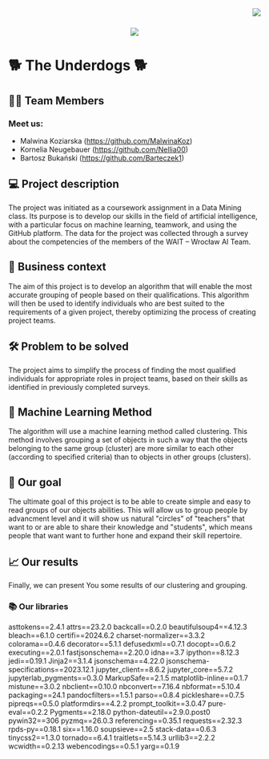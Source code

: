 <img align="right" src="https://visitor-badge.laobi.icu/badge?page_id=MalwinaKoz.Project-People-Analytics" />

<h1 align="center">
    <img src="https://readme-typing-svg.herokuapp.com/?font=Righteous&size=40&center=true&vCenter=true&width=500&height=70&duration=4000&lines=Hi+There!+👋;+We're+The+Underdogs!;" />
</h1>


# :dog2: **The Underdogs** :dog2:

## :student: Team Members
### Meet us:
 - Malwina Koziarska (https://github.com/MalwinaKoz) 
 - Kornelia Neugebauer (https://github.com/Nellia00)
 - Bartosz Bukański (https://github.com/Barteczek1) 



## :computer: Project description
The project was initiated as a coursework assignment in a Data Mining class. Its purpose is to develop our skills in the field of artificial intelligence, with a particular focus on machine learning, teamwork, and using the GitHub platform. The data for the project was collected through a survey about the competencies of the members of the WAIT – Wrocław AI Team.

## :briefcase: Business context
The aim of this project is to develop an algorithm that will enable the most accurate grouping of people based on their qualifications. This algorithm will then be used to identify individuals who are best suited to the requirements of a given project, thereby optimizing the process of creating project teams.

## :hammer_and_wrench: Problem to be solved
The project aims to simplify the process of finding the most qualified individuals for appropriate roles in project teams, based on their skills as identified in previously completed surveys.

## :mechanical_arm: Machine Learning Method
The algorithm will use a machine learning method called clustering. This method involves grouping a set of objects in such a way that the objects belonging to the same group (cluster) are more similar to each other (according to specified criteria) than to objects in other groups (clusters).

## :dart: Our goal
The ultimate goal of this project is to be able to create simple and easy to read groups of our objects abilities. This will allow us to group people by advancment level and it will show us natural "circles" of "teachers" that want to or are able to share their knowledge and "students", which means people that want want to further hone and expand their skill repertoire.

## :chart_with_upwards_trend: Our results
Finally, we can present You some results of our clustering and grouping.

### :books: Our libraries
asttokens==2.4.1
attrs==23.2.0
backcall==0.2.0
beautifulsoup4==4.12.3
bleach==6.1.0
certifi==2024.6.2
charset-normalizer==3.3.2
colorama==0.4.6
decorator==5.1.1
defusedxml==0.7.1
docopt==0.6.2
executing==2.0.1
fastjsonschema==2.20.0
idna==3.7
ipython==8.12.3
jedi==0.19.1
Jinja2==3.1.4
jsonschema==4.22.0
jsonschema-specifications==2023.12.1
jupyter_client==8.6.2
jupyter_core==5.7.2
jupyterlab_pygments==0.3.0
MarkupSafe==2.1.5
matplotlib-inline==0.1.7
mistune==3.0.2
nbclient==0.10.0
nbconvert==7.16.4
nbformat==5.10.4
packaging==24.1
pandocfilters==1.5.1
parso==0.8.4
pickleshare==0.7.5
pipreqs==0.5.0
platformdirs==4.2.2
prompt_toolkit==3.0.47
pure-eval==0.2.2
Pygments==2.18.0
python-dateutil==2.9.0.post0
pywin32==306
pyzmq==26.0.3
referencing==0.35.1
requests==2.32.3
rpds-py==0.18.1
six==1.16.0
soupsieve==2.5
stack-data==0.6.3
tinycss2==1.3.0
tornado==6.4.1
traitlets==5.14.3
urllib3==2.2.2
wcwidth==0.2.13
webencodings==0.5.1
yarg==0.1.9